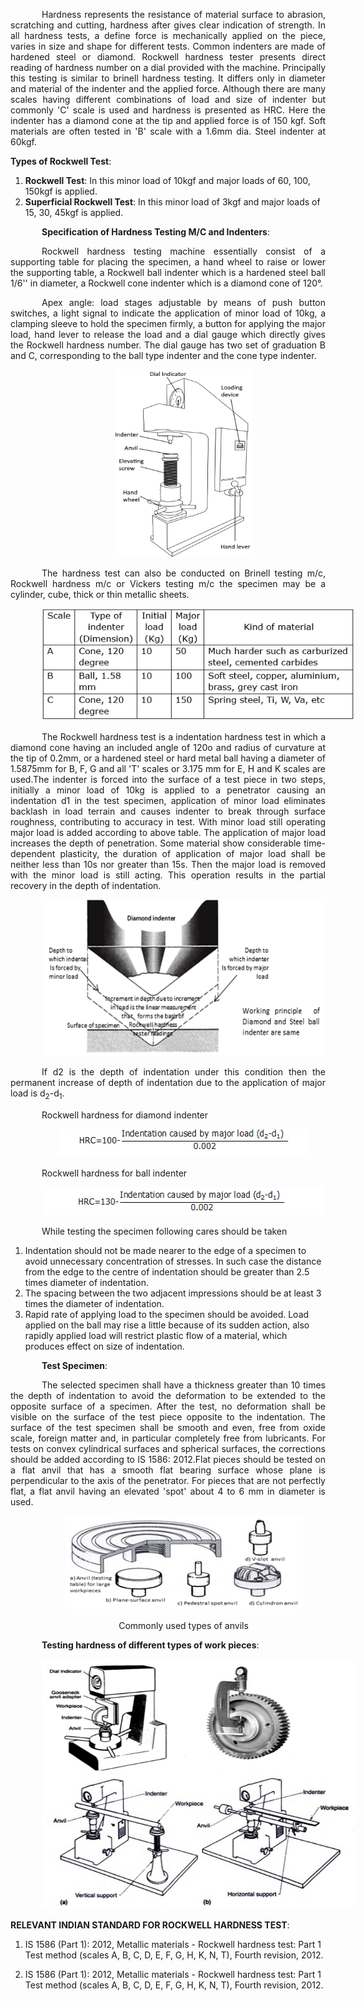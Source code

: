 <div  style="text-align: justify; text-indent: 50px">

Hardness represents the resistance of material surface to abrasion, scratching and cutting, hardness after gives clear indication of strength. In all hardness tests, a define force is mechanically applied on the piece, varies in size and shape for different tests. Common indenters are made of hardened steel or diamond. Rockwell hardness tester presents direct reading of hardness number on a dial provided with the machine. Principally this testing is similar to brinell hardness testing. It differs only in diameter and material of the indenter and the applied force. Although there are many scales having different combinations of load and size of indenter but commonly 'C' scale is used and hardness is presented as HRC. Here the indenter has a diamond cone at the tip and applied force is of 150 kgf. Soft materials are often tested in 'B' scale with a 1.6mm dia. Steel indenter at 60kgf.

</div>

**Types of Rockwell Test**:

1. **Rockwell Test**: In this minor load of 10kgf and major loads of 60, 100, 150kgf is applied.
2. **Superficial Rockwell Test**: In this minor load of 3kgf and major loads of 15, 30, 45kgf is applied.

<div  style="text-align: justify; text-indent: 50px">

**Specification of Hardness Testing M/C and Indenters**:

Rockwell hardness testing machine essentially consist of a supporting table for placing the specimen, a hand wheel to raise or lower the supporting table, a Rockwell ball indenter which is a hardened steel ball 1/6'' in diameter, a Rockwell cone indenter which is a diamond cone of 120°.

Apex angle: load stages adjustable by means of push button switches, a light signal to indicate the application of minor load of 10kg, a clamping sleeve to hold the specimen firmly, a button for applying the major load, hand lever to release the load and a dial gauge which directly gives the Rockwell hardness number. The dial gauge has two set of graduation B and C, corresponding to the ball type indenter and the cone type indenter.

<div style="text-align: center">

[<img src="./images/rock1.png" width="220" height="300"/>](./images/rock1.png)

</div>

The hardness test can also be conducted on Brinell testing m/c, Rockwell hardness m/c or Vickers testing m/c the specimen may be a cylinder, cube, thick or thin metallic sheets.

<div style="text-align: center">

[<img src="./images/rock2.png" width="500" height="180"/>](./images/rock2.png)

</div>

The Rockwell hardness test is a indentation hardness test in which a diamond cone having an included angle of 120o and radius of curvature at the tip of 0.2mm, or a hardened steel or hard metal ball having a diameter of 1.5875mm for B, F, G and all 'T' scales or 3.175 mm for E, H and K scales are used.The indenter is forced into the surface of a test piece in two steps, initially a minor load of 10kg is applied to a penetrator causing an indentation d1 in the test specimen, application of minor load eliminates backlash in load terrain and causes indenter to break through surface roughness, contributing to accuracy in test. With minor load still operating major load is added according to above table. The application of major load increases the depth of penetration. Some material show considerable time-dependent plasticity, the duration of application of major load shall be neither less than 10s nor greater than 15s. Then the major load is removed with the minor load is still acting. This operation results in the partial recovery in the depth of indentation.

<div style="text-align: center">

[<img src="./images/rock3.png" width="450" height="250"/>](./images/rock3.png)

</div>

If d2 is the depth of indentation under this condition then the permanent increase of depth of indentation due to the application of major load is d<sub>2</sub>-d<sub>1</sub>.

Rockwell hardness for diamond indenter

<div style="text-align: center">

[<img src="./images/rock4.png" width="400" height="45"/>](./images/rock4.png)

</div>

Rockwell hardness for ball indenter

<div style="text-align: center">

[<img src="./images/rock5.png" width="450" height="45"/>](./images/rock5.png)

</div>

While testing the specimen following cares should be taken

</div>

1. Indentation should not be made nearer to the edge of a specimen to avoid unnecessary concentration of stresses. In such case the distance from the edge to the centre of indentation should be greater than 2.5 times diameter of indentation.
2. The spacing between the two adjacent impressions should be at least 3 times the diameter of indentation.
3. Rapid rate of applying load to the specimen should be avoided. Load applied on the ball may rise a little because of its sudden action, also rapidly applied load will restrict plastic flow of a material, which produces effect on size of indentation.

<div  style="text-align: justify; text-indent: 50px">

**Test Specimen**:

The selected specimen shall have a thickness greater than 10 times the depth of indentation to avoid the deformation to be extended to the opposite surface of a specimen. After the test, no deformation shall be visible on the surface of the test piece opposite to the indentation. The surface of the test specimen shall be smooth and even, free from oxide scale, foreign matter and, in particular completely free from lubricants. For tests on convex cylindrical surfaces and spherical surfaces, the corrections should be added according to IS 1586: 2012.Flat pieces should be tested on a flat anvil that has a smooth flat bearing surface whose plane is perpendicular to the axis of the penetrator. For pieces that are not perfectly flat, a flat anvil having an elevated 'spot' about 4 to 6 mm in diameter is used.

<div style="text-align: center">

[<img src="./images/rock6.png" width="380" height="150"/>](./images/rock6.png)

Commonly used types of anvils

</div>

**Testing hardness of different types of work pieces**:

<div style="text-align: center">

[<img src="./images/rock7.png" width="500" height="400"/>](./images/rock7.png)

</div>

</div>

**RELEVANT INDIAN STANDARD FOR ROCKWELL HARDNESS TEST**:

1. IS 1586 (Part 1): 2012, Metallic materials - Rockwell hardness test: Part 1 Test method (scales A, B, C, D, E, F, G, H, K, N, T), Fourth revision, 2012.

2. IS 1586 (Part 1): 2012, Metallic materials - Rockwell hardness test: Part 1 Test method (scales A, B, C, D, E, F, G, H, K, N, T), Fourth revision, 2012.
